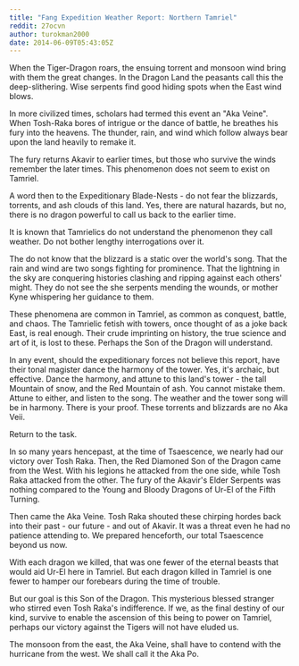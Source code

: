 ```yaml
---
title: "Fang Expedition Weather Report: Northern Tamriel"
reddit: 27ocvn
author: turokman2000
date: 2014-06-09T05:43:05Z
---
```


When the Tiger-Dragon roars, the ensuing torrent and monsoon wind bring with them the great changes.  In the Dragon Land the peasants call this the deep-slithering.  Wise serpents find good hiding spots when the East wind blows.

In more civilized times, scholars had termed this event an "Aka Veine".  When Tosh-Raka bores of intrigue or the dance of battle, he breathes his fury into the heavens.  The thunder, rain, and wind which follow always bear upon the land heavily to remake it.

The fury returns Akavir to earlier times, but those who survive the winds remember the later times.  This phenomenon does not seem to exist on Tamriel.

A word then to the Expeditionary Blade-Nests - do not fear the blizzards, torrents, and ash clouds of this land.  Yes, there are natural hazards, but no, there is no dragon powerful to call us back to the earlier time.

It is known that Tamrielics do not understand the phenomenon they call weather.  Do not bother lengthy interrogations over it.

The do not know that the blizzard is a static over the world's song.  That the rain and wind are two songs fighting for prominence.  That the lightning in the sky are conquering histories clashing and ripping against each others' might.  They do not see the she serpents mending the wounds, or mother Kyne whispering her guidance to them.

These phenomena are common in Tamriel, as common as conquest, battle, and chaos.  The Tamrielic fetish with towers, once thought of as a joke back East, is real enough.  Their crude imprinting on history, the true science and art of it, is lost to these.  Perhaps the Son of the Dragon will understand.

In any event, should the expeditionary forces not believe this report, have their tonal magister dance the harmony of the tower.  Yes, it's archaic, but effective.  Dance the harmony, and attune to this land's tower - the tall Mountain of snow, and the Red Mountain of ash.  You cannot mistake them.  Attune to either, and listen to the song.  The weather and the tower song will be in harmony.  There is your proof.  These torrents and blizzards are no Aka Veii.

Return to the task.

In so many years hencepast, at the time of Tsaescence, we nearly had our victory over Tosh Raka.  Then, the Red Diamoned Son of the Dragon came from the West.  With his legions he attacked from the one side, while Tosh Raka attacked from the other.  The fury of the Akavir's Elder Serpents was nothing compared to the Young and Bloody Dragons of Ur-El of the Fifth Turning.

Then came the Aka Veine.  Tosh Raka shouted these chirping hordes back into their past - our future - and out of Akavir.  It was a threat even he had no patience attending to.  We prepared henceforth, our total Tsaescence beyond us now.  

With each dragon we killed, that was one fewer of the eternal beasts that would aid Ur-El here in Tamriel.  But each dragon killed in Tamriel is one fewer to hamper our forebears during the time of trouble.

But our goal is this Son of the Dragon.  This mysterious blessed stranger who stirred even Tosh Raka's indifference.  If we, as the final destiny of our kind, survive to enable the ascension of this being to power on Tamriel, perhaps our victory against the Tigers will not have eluded us.

The monsoon from the east, the Aka Veine, shall have to contend with the hurricane from the west.  We shall call it the Aka Po.
